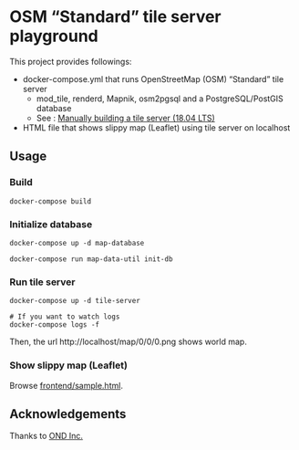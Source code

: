 OSM “Standard” tile server playground
==========

This project provides followings:

* docker-compose.yml that runs OpenStreetMap (OSM) “Standard” tile server
    * mod_tile, renderd, Mapnik, osm2pgsql and a PostgreSQL/PostGIS database
    * See : [Manually building a tile server (18.04 LTS)](https://switch2osm.org/manually-building-a-tile-server-18-04-lts/)
* HTML file that shows slippy map (Leaflet) using tile server on localhost

## Usage

### Build

```
docker-compose build
```

### Initialize database

```
docker-compose up -d map-database

docker-compose run map-data-util init-db
```

### Run tile server

```
docker-compose up -d tile-server

# If you want to watch logs
docker-compose logs -f
```

Then, the url http://localhost/map/0/0/0.png shows world map.

### Show slippy map (Leaflet)

Browse [frontend/sample.html](./frontend/sample.html).

## Acknowledgements

Thanks to [OND Inc.](https://ond-inc.com/)
